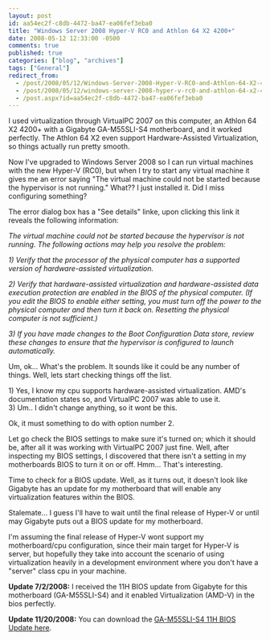 ```yaml
---
layout: post
id: aa54ec2f-c8db-4472-ba47-ea06fef3eba0
title: "Windows Server 2008 Hyper-V RC0 and Athlon 64 X2 4200+"
date: 2008-05-12 12:33:00 -0500
comments: true
published: true
categories: ["blog", "archives"]
tags: ["General"]
redirect_from: 
  - /post/2008/05/12/Windows-Server-2008-Hyper-V-RC0-and-Athlon-64-X2-4200
  - /post/2008/05/12/windows-server-2008-hyper-v-rc0-and-athlon-64-x2-4200
  - /post.aspx?id=aa54ec2f-c8db-4472-ba47-ea06fef3eba0
---
```

<!-- more -->
<p>
I used virtualization through VirtualPC 2007 on this computer, an Athlon 64 X2 4200+ with a Gigabyte GA-M55SLI-S4 motherboard, and it worked perfectly. The Athlon 64 X2 even support Hardware-Assisted Virtualization, so things actually run pretty smooth. 
</p>
<p>
Now I&#39;ve upgraded to Windows Server 2008 so I can run virtual machines with the new Hyper-V (RC0), but&nbsp;when I try&nbsp;to start any virtual&nbsp;machine&nbsp;it gives me an error saying &quot;The virtual machine could not be started because the hypervisor is not running.&quot; What?? I just installed it. Did I miss configuring something? 
</p>
<p>
The error dialog box has a &quot;See details&quot; linke, upon clicking this link it reveals the following information: 
</p>
<p>
<em>The virtual machine could not be started because the hypervisor is not running. The following actions may help you resolve the problem:</em> 
</p>
<p>
<em>1) Verify that the processor of the physical computer has a supported version of hardware-assisted virtualization.</em> 
</p>
<p>
<em>2) Verify that hardware-assisted virtualization and hardware-assisted data execution protection are enabled in the BIOS of the physical computer. (If you edit the BIOS to enable either setting, you must turn off the power to the physical computer and then turn it back on. Resetting the physical computer is not sufficient.)</em> 
</p>
<p>
<em>3) If you have made changes to the Boot Configuration Data store, review these changes to ensure that the hypervisor is configured to launch automatically.</em> 
</p>
<p>
Um, ok... What&#39;s the problem. It sounds like it could be any number of things. Well, lets start checking things off the list. 
</p>
<p>
1) Yes, I know my cpu supports hardware-assisted virtualization. AMD&#39;s documentation states so, and VirtualPC 2007 was able to use it.<br />
3) Um.. I didn&#39;t change anything, so it wont be this. 
</p>
<p>
Ok, it must something to do with option number 2. 
</p>
<p>
Let go check the BIOS settings to make sure it&#39;s turned on; which it should be, after all it was working with VirtualPC 2007 just fine.&nbsp;Well, after inspecting my BIOS settings, I discovered that there isn&#39;t a setting in my motherboards BIOS to turn it on or off. Hmm... That&#39;s interesting. 
</p>
<p>
Time to check for a BIOS update. Well, as it turns out, it doesn&#39;t look like Gigabyte has an update for my motherboard that will enable any virtualization features within the BIOS. 
</p>
<p>
Stalemate... I guess I&#39;ll have to wait until the final release of Hyper-V or until may Gigabyte puts out a BIOS update for my motherboard. 
</p>
<p>
I&#39;m assuming the final release of Hyper-V wont support my motherboard/cpu configuration, since their main target for Hyper-V is server, but hopefully they take into account the scenario of using virtualization heavily in a development environment where you don&#39;t have a &quot;server&quot; class cpu in your machine. 
</p>
<p>
<strong>Update 7/2/2008:</strong> I received the 11H BIOS update from Gigabyte for this motherboard
(GA-M55SLI-S4) and it enabled Virtualization (AMD-V) in the bios
perfectly. 
</p>
<p>
<strong>Update 11/20/2008:</strong> You can download the <a href="http://ggts.gigabyte.com.tw/FileList/619667/m55slis4.11h">GA-M55SLI-S4 11H BIOS Update here</a>.
</p>
